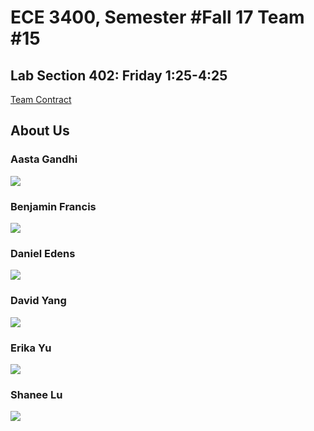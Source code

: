 # ECE 3400, Semester #Fall 17 Team #15
## Lab Section 402: Friday 1:25-4:25

[Team Contract](./TeamContract.md)


## About Us

### Aasta Gandhi

![](./TeamPhotos/Aasta.jpg)

### Benjamin Francis

![](./TeamPhotos/Ben.jpg)

### Daniel Edens

![](./TeamPhotos/Daniel.jpg)

### David Yang

![](./TeamPhotos/David.jpg)

### Erika Yu

![](./TeamPhotos/Erika.jpg)

### Shanee Lu

![](./TeamPhotos/Shanee.jpg)
